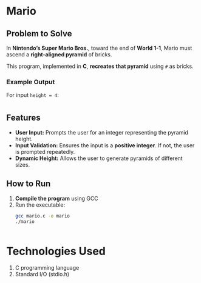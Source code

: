 # Mario  

## Problem to Solve  
In **Nintendo’s Super Mario Bros.**, toward the end of **World 1-1**, Mario must ascend a **right-aligned pyramid** of bricks.  

This program, implemented in **C**, **recreates that pyramid** using `#` as bricks.  

### Example Output  

For input `height = 4`:  

   #
  ##
 ###
####


## Features  
- **User Input:** Prompts the user for an integer representing the pyramid height.  
- **Input Validation:** Ensures the input is a **positive integer**. If not, the user is prompted repeatedly.  
- **Dynamic Height:** Allows the user to generate pyramids of different sizes.  

## How to Run  
1. **Compile the program** using GCC
2. Run the executable: 
   ```bash
   gcc mario.c -o mario 
   ./mario 



# Technologies Used
1. C programming language
2. Standard I/O (stdio.h)
